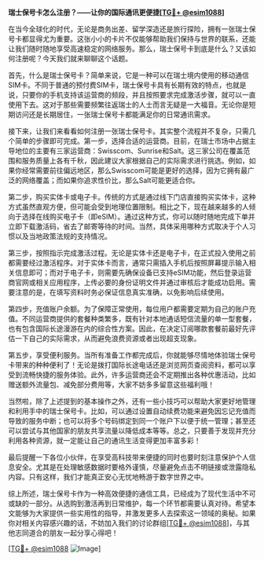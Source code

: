 **瑞士保号卡怎么注册？——让你的国际通讯更便捷[[TG💪+ @esim1088](https://t.me/s/esim1088)]**

在当今全球化的时代，无论是商务出差、留学深造还是旅行探险，拥有一张瑞士保号卡都显得尤为重要。这张小小的卡片不仅能够帮助我们保持与世界的联系，还能让我们随时随地享受高速稳定的网络服务。那么，瑞士保号卡到底是什么？又该如何注册呢？今天我们就来聊聊这个话题。

首先，什么是瑞士保号卡？简单来说，它是一种可以在瑞士境内使用的移动通信SIM卡。不同于普通的预付费SIM卡，瑞士保号卡具有长期有效的特点，也就是说，只要你的手机支持该运营商的频段，并且按照要求完成激活步骤，就可以一直使用下去。这对于那些需要频繁往返瑞士的人士而言无疑是一大福音。无论你是短期访问还是长期居住，一张瑞士保号卡都能满足你的日常通讯需求。

接下来，让我们来看看如何注册一张瑞士保号卡。其实整个流程并不复杂，只需几个简单的步骤即可完成。第一步，选择合适的运营商。目前，在瑞士市场中占据主导地位的主要有三家运营商：Swisscom、Sunrise和Salt。这三家公司在覆盖范围和服务质量上各有千秋，因此建议大家根据自己的实际需求进行挑选。例如，如果你经常需要前往偏远地区，那么Swisscom可能是更好的选择，因为它拥有最广泛的网络覆盖；而如果你追求性价比，那么Salt可能更适合你。

第二步，购买实体卡或电子卡。传统的方式是通过线下门店直接购买实体卡，这种方式虽然直观方便，但可能会受到地理位置限制。相比之下，现在越来越多的人倾向于选择在线购买电子卡（即eSIM）。通过这种方式，你可以随时随地完成下单并立即下载激活码，省去了邮寄等待的时间。当然，具体采用哪种方式取决于个人习惯以及当地政策法规的支持情况。

第三步，按照指示完成激活过程。无论是实体卡还是电子卡，在正式投入使用之前都需要经过激活程序。对于实体卡而言，通常只需插入手机后按照屏幕提示输入相关信息即可；而对于电子卡，则需要先确保设备已支持eSIM功能，然后登录运营商官网或相关应用程序，上传必要的身份证明文件并通过审核后才能成功启用。需要注意的是，在填写资料时务必保证信息真实准确，以免影响后续使用。

第四步，充值账户余额。为了保障正常使用，每位用户都需要定期为自己的账户充值。不同运营商提供的套餐种类繁多，既有针对本地通话短信流量的单一型套餐，也有包含国际长途漫游在内的综合性方案。因此，在决定订阅哪款套餐前最好先评估一下自己的实际需求，从而避免浪费资源或者出现超支现象。

第五步，享受便利服务。当所有准备工作都完成后，你就能够尽情地体验瑞士保号卡带来的种种便利了！无论是拨打国际长途电话还是浏览网页查阅资料，都可以享受到流畅快捷的服务体验。此外，许多运营商还会不定期推出各种优惠活动，比如赠送额外流量包、减免部分费用等，大家不妨多多留意这些福利哦！

当然啦，除了上述提到的基本操作之外，还有一些小技巧可以帮助大家更好地管理和利用手中的瑞士保号卡。比如，可以通过设置自动续费功能来避免因忘记充值而导致的服务中断；也可以将多个号码绑定到同一个账户下以便于统一管理；甚至还可以尝试与其他国家的朋友共享流量以降低成本等等。总之，只要善于发现并充分利用各种资源，就一定能让自己的通讯生活变得更加丰富多彩！

最后提醒一下各位小伙伴，在享受高科技带来便捷的同时也要时刻注意保护个人信息安全。尤其是在处理敏感数据时要格外谨慎，尽量避免点击不明链接或泄露隐私内容。只有这样，我们才能真正安心无忧地畅游于数字世界之中。

综上所述，瑞士保号卡作为一种高效便捷的通信工具，已经成为了现代生活中不可或缺的一部分。从选购到激活再到日常维护，每一个环节都需要认真对待。希望本文能够为大家提供一些实用性的指导，并激发更多人去探索这一领域的奥秘。如果你对相关内容感兴趣的话，不妨加入我们的讨论群组[[TG💪+ @esim1088](https://t.me/s/esim1088)]，与其他志同道合的朋友一起分享心得吧！

[[TG💪+ @esim1088](https://t.me/s/esim1088) ![Image](https://i.postimg.cc/4NQfJmqS/Snipaste-2025-05-13-00-14-12.png)]